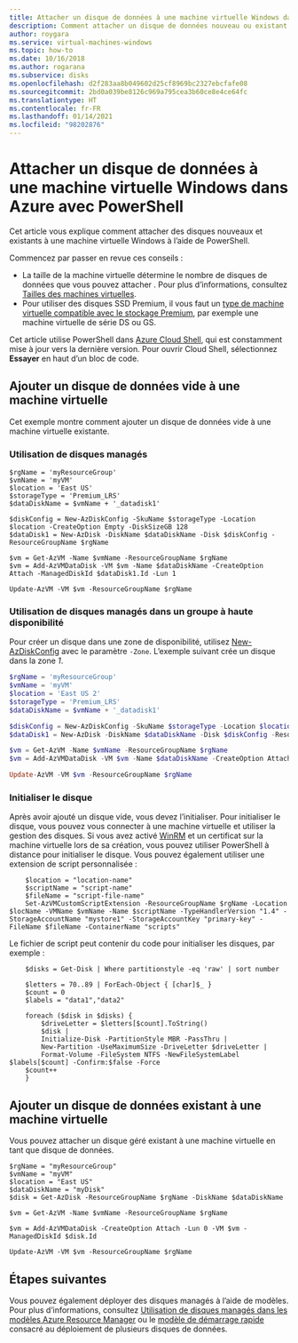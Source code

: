 ```yaml
---
title: Attacher un disque de données à une machine virtuelle Windows dans Azure à l’aide de PowerShell
description: Comment attacher un disque de données nouveau ou existant à une machine virtuelle Windows à l’aide de PowerShell avec le modèle de déploiement Resource Manager.
author: roygara
ms.service: virtual-machines-windows
ms.topic: how-to
ms.date: 10/16/2018
ms.author: rogarana
ms.subservice: disks
ms.openlocfilehash: d2f283aa8b049602d25cf8969bc2327ebcfafe08
ms.sourcegitcommit: 2bd0a039be8126c969a795cea3b60ce8e4ce64fc
ms.translationtype: HT
ms.contentlocale: fr-FR
ms.lasthandoff: 01/14/2021
ms.locfileid: "98202876"
---
```

# <a name="attach-a-data-disk-to-a-windows-vm-with-powershell"></a>Attacher un disque de données à une machine virtuelle Windows dans Azure avec PowerShell

Cet article vous explique comment attacher des disques nouveaux et existants à une machine virtuelle Windows à l’aide de PowerShell. 

Commencez par passer en revue ces conseils :

* La taille de la machine virtuelle détermine le nombre de disques de données que vous pouvez attacher . Pour plus d’informations, consultez [Tailles des machines virtuelles](../sizes.md).
* Pour utiliser des disques SSD Premium, il vous faut un [type de machine virtuelle compatible avec le stockage Premium](../sizes-memory.md), par exemple une machine virtuelle de série DS ou GS.

Cet article utilise PowerShell dans [Azure Cloud Shell](../../cloud-shell/overview.md), qui est constamment mise à jour vers la dernière version. Pour ouvrir Cloud Shell, sélectionnez **Essayer** en haut d’un bloc de code.

## <a name="add-an-empty-data-disk-to-a-virtual-machine"></a>Ajouter un disque de données vide à une machine virtuelle

Cet exemple montre comment ajouter un disque de données vide à une machine virtuelle existante.

### <a name="using-managed-disks"></a>Utilisation de disques managés

```azurepowershell-interactive
$rgName = 'myResourceGroup'
$vmName = 'myVM'
$location = 'East US' 
$storageType = 'Premium_LRS'
$dataDiskName = $vmName + '_datadisk1'

$diskConfig = New-AzDiskConfig -SkuName $storageType -Location $location -CreateOption Empty -DiskSizeGB 128
$dataDisk1 = New-AzDisk -DiskName $dataDiskName -Disk $diskConfig -ResourceGroupName $rgName

$vm = Get-AzVM -Name $vmName -ResourceGroupName $rgName 
$vm = Add-AzVMDataDisk -VM $vm -Name $dataDiskName -CreateOption Attach -ManagedDiskId $dataDisk1.Id -Lun 1

Update-AzVM -VM $vm -ResourceGroupName $rgName
```

### <a name="using-managed-disks-in-an-availability-zone"></a>Utilisation de disques managés dans un groupe à haute disponibilité

Pour créer un disque dans une zone de disponibilité, utilisez [New-AzDiskConfig](/powershell/module/az.compute/new-azdiskconfig) avec le paramètre `-Zone`. L’exemple suivant crée un disque dans la zone *1*.

```powershell
$rgName = 'myResourceGroup'
$vmName = 'myVM'
$location = 'East US 2'
$storageType = 'Premium_LRS'
$dataDiskName = $vmName + '_datadisk1'

$diskConfig = New-AzDiskConfig -SkuName $storageType -Location $location -CreateOption Empty -DiskSizeGB 128 -Zone 1
$dataDisk1 = New-AzDisk -DiskName $dataDiskName -Disk $diskConfig -ResourceGroupName $rgName

$vm = Get-AzVM -Name $vmName -ResourceGroupName $rgName 
$vm = Add-AzVMDataDisk -VM $vm -Name $dataDiskName -CreateOption Attach -ManagedDiskId $dataDisk1.Id -Lun 1

Update-AzVM -VM $vm -ResourceGroupName $rgName
```

### <a name="initialize-the-disk"></a>Initialiser le disque

Après avoir ajouté un disque vide, vous devez l’initialiser. Pour initialiser le disque, vous pouvez vous connecter à une machine virtuelle et utiliser la gestion des disques. Si vous avez activé [WinRM](/windows/desktop/winrm/portal) et un certificat sur la machine virtuelle lors de sa création, vous pouvez utiliser PowerShell à distance pour initialiser le disque. Vous pouvez également utiliser une extension de script personnalisée :

```azurepowershell-interactive
    $location = "location-name"
    $scriptName = "script-name"
    $fileName = "script-file-name"
    Set-AzVMCustomScriptExtension -ResourceGroupName $rgName -Location $locName -VMName $vmName -Name $scriptName -TypeHandlerVersion "1.4" -StorageAccountName "mystore1" -StorageAccountKey "primary-key" -FileName $fileName -ContainerName "scripts"
```

Le fichier de script peut contenir du code pour initialiser les disques, par exemple :

```azurepowershell-interactive
    $disks = Get-Disk | Where partitionstyle -eq 'raw' | sort number

    $letters = 70..89 | ForEach-Object { [char]$_ }
    $count = 0
    $labels = "data1","data2"

    foreach ($disk in $disks) {
        $driveLetter = $letters[$count].ToString()
        $disk | 
        Initialize-Disk -PartitionStyle MBR -PassThru |
        New-Partition -UseMaximumSize -DriveLetter $driveLetter |
        Format-Volume -FileSystem NTFS -NewFileSystemLabel $labels[$count] -Confirm:$false -Force
    $count++
    }
```

## <a name="attach-an-existing-data-disk-to-a-vm"></a>Ajouter un disque de données existant à une machine virtuelle

Vous pouvez attacher un disque géré existant à une machine virtuelle en tant que disque de données.

```azurepowershell-interactive
$rgName = "myResourceGroup"
$vmName = "myVM"
$location = "East US" 
$dataDiskName = "myDisk"
$disk = Get-AzDisk -ResourceGroupName $rgName -DiskName $dataDiskName 

$vm = Get-AzVM -Name $vmName -ResourceGroupName $rgName 

$vm = Add-AzVMDataDisk -CreateOption Attach -Lun 0 -VM $vm -ManagedDiskId $disk.Id

Update-AzVM -VM $vm -ResourceGroupName $rgName
```

## <a name="next-steps"></a>Étapes suivantes

Vous pouvez également déployer des disques managés à l’aide de modèles. Pour plus d’informations, consultez [Utilisation de disques managés dans les modèles Azure Resource Manager](../using-managed-disks-template-deployments.md) ou le [modèle de démarrage rapide](https://github.com/Azure/azure-quickstart-templates/tree/master/101-vm-multiple-data-disk) consacré au déploiement de plusieurs disques de données.